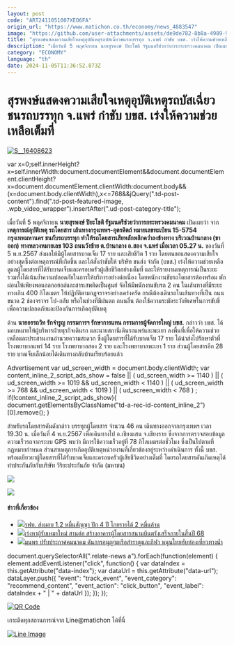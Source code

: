 ```yaml
---
layout: post
code: "ART2411051007XEO6FA"
origin_url: "https://www.matichon.co.th/economy/news_4883547"
image: "https://github.com/user-attachments/assets/de9de782-8b8a-4989-96e1-1bba84e3e24a"
title: "สุรพงษ์แสดงความเสียใจเหตุอุบัติเหตุรถบัสเฉี่ยวชนรถบรรทุก จ.แพร่ กำชับ บขส. เร่งให้ความช่วยเหลือเต็มที่"
description: "เมื่อวันที่ 5 พฤศจิกายน นายสุรพงษ์ ปิยะโชติ รัฐมนตรีช่วยว่าการกระทรวงคมนาคม เปิดเผยว่า จากเหตุการณ์อุบัติเหตุ รถโดยสาร เส้นทางกรุงเทพฯ - อุตรดิตถ์"
category: "ECONOMY"
language: "th"
date: 2024-11-05T11:36:52.873Z
---
```


# สุรพงษ์แสดงความเสียใจเหตุอุบัติเหตุรถบัสเฉี่ยวชนรถบรรทุก จ.แพร่ กำชับ บขส. เร่งให้ความช่วยเหลือเต็มที่

[![](https://www.matichon.co.th/wp-content/uploads/2024/11/S__16408623.jpg "S__16408623")](https://www.matichon.co.th/wp-content/uploads/2024/11/S__16408623.jpg)

var x=0;self.innerHeight?x=self.innerWidth:document.documentElement&&document.documentElement.clientHeight?x=document.documentElement.clientWidth:document.body&&(x=document.body.clientWidth),x<=768&&jQuery(".td-post-content").find(".td-post-featured-image, .wpb\_video\_wrapper").insertAfter(".ud-post-category-title");

เมื่อวันที่ 5 พฤศจิกายน **นายสุรพงษ์ ปิยะโชติ รัฐมนตรีช่วยว่าการกระทรวงคมนาคม** เปิดเผยว่า จาก**เหตุการณ์อุบัติเหตุ รถโดยสาร เส้นทางกรุงเทพฯ-อุตรดิตถ์ หมายเลขทะเบียน 15-5754 กรุงเทพมหานคร ชนกับรถบรรทุก ทำให้รถโดยสารเสียหลักพลิกคว่ำลงข้างทาง บริเวณบ้านกลาง (ขาออก) ทางหลวงหมายเลข 103 ถนนวังซ้าย ต.บ้านกลาง อ.สอง** **จ.แพร่ เมื่อเวลา 05.27 น.** ของวันที่ 5 พ.ย.2567 ส่งผลให้มีผู้โดยสารบาดเจ็บ 17 ราย และเสียชีวิต 1 ราย โดยตนขอแสดงความเสียใจอย่างสุดซึ้งต่อเหตุการณ์ที่เกิดขึ้น และได้สั่งกำชับให้ บริษัท ขนส่ง จำกัด (บขส.) เร่งให้ความช่วยเหลือ ดูแลผู้โดยสารที่ได้รับบาดเจ็บและครอบครัวผู้เสียชีวิตอย่างเต็มที่ และให้รายงานเหตุการณ์เป็นระยะ รวมทั้งได้เน้นย้ำความปลอดภัยในการให้บริการอย่างต่อเนื่อง โดยพนักงานขับรถโดยสารต้องพร้อม พักผ่อนให้เพียงพอแอลกอฮอล์และสารเสพติดเป็นศูนย์ จัดให้มีพนักงานขับรถ 2 คน ในเส้นทางที่มีระยะทางเกิน 400 กิโลเมตร ให้ปฏิบัติตามกฎจราจรอย่างเคร่งครัด กรณีต้องเดินรถในเส้นทางที่เป็น ถนนขนาด 2 ช่องจราจร ไป-กลับ หรือในช่วงที่มีฝนตก ถนนลื่น ต้องใช้ความระมัดระวังพิเศษในการขับขี่เพื่อความปลอดภัยและป้องกันการเกิดอุบัติเหตุ

ด้าน **นายอรรถวิท รักจำรูญ กรรมการฯ รักษาการแทน กรรมการผู้จัดการใหญ่ บขส.** กล่าวว่า บขส. ได้มอบหมายให้ผู้บริหารฝ่ายธุรกิจเดินรถ และนายสถานีเดินรถแพร่และพะเยา ลงพื้นที่เพื่อให้ความช่วยเหลือและประสานงานอำนวยความสะดวก ซึ่งผู้โดยสารที่ได้รับบาดเจ็บ 17 ราย ได้นำส่งไปรักษาตัวที่โรงพยาบาลแพร่ 14 ราย โรงพยาบาลสอง 2 ราย และโรงพยาบาลพะเยา 1 ราย ส่วนผู้โดยสารอีก 28 ราย บาดเจ็บเล็กน้อยได้เดินทางกลับบ้านเรียบร้อยแล้ว

Advertisement var ud\_screen\_width = document.body.clientWidth; var content\_inline\_2\_script\_ads\_show = false || ( ud\_screen\_width >= 1140 ) || ( ud\_screen\_width >= 1019 && ud\_screen\_width < 1140 ) || ( ud\_screen\_width >= 768 && ud\_screen\_width < 1019 ) || ( ud\_screen\_width < 768 ) ; if(!content\_inline\_2\_script\_ads\_show){ document.getElementsByClassName("td-a-rec-id-content\_inline\_2")\[0\].remove(); }

สำหรับรถโดยสารคันดังกล่าว บรรทุกผู้โดยสาร จำนวน 46 คน เดินทางออกจากกรุงเทพฯ เวลา 19.30 น. เมื่อวันที่ 4 พ.ย.2567 เพื่อเดินทางไป อ.เชียงแสน จ.เชียงราย ซึ่งจากการตรวจสอบข้อมูลความเร็วรถจากระบบ GPS พบว่า มีการใช้ความเร็วอยู่ที่ 78 กิโลเมตรต่อชั่วโมง ซึ่งเป็นไปตามที่กฎหมายกำหนด ส่วนสาเหตุการเกิดอุบัติเหตุหน่วยงานที่เกี่ยวข้องอยู่ระหว่างดำเนินการ ทั้งนี้ บขส. พร้อมเยียวยาผู้โดยสารที่ได้รับบาดเจ็บและครอบครัวผู้เสียชีวิตอย่างเต็มที่ โดยรถโดยสารคันเกิดเหตุได้ทำประกันภัยกับบริษัท วิริยะประกันภัย จำกัด (มหาชน)

![](https://www.matichon.co.th/wp-content/uploads/2024/11/S__16408627.jpg)

![](https://www.matichon.co.th/wp-content/uploads/2024/11/S__16408629.jpg)

#### ข่าวที่เกี่ยวข้อง

*   [![](https://www.matichon.co.th/wp-content/uploads/2024/11/S__31744076.jpg)รฟท. ส่งมอบ 1.2 หมื่นสัญญา ปัก 4 ปี โกยรายได้ 2 หมื่นล้าน](https://www.matichon.co.th/economy/news_4883750)
*   [![](https://www.matichon.co.th/wp-content/uploads/2024/11/3400305_1.jpg)เร่งหาผู้รับเหมาใหม่ สานต่อ สร้างอาคารผู้โดยสารสนามบินตรังเสร็จภายในสิ้นปี 68](https://www.matichon.co.th/economy/news_4879821)
*   [![](https://www.matichon.co.th/wp-content/uploads/2024/09/S__39428110_02.jpg)มนพร ปรับประกาศคมนาคม ดันการอนุญาตเรือสำราญและกีฬา หนุนไทยฮับท่องเที่ยวทางน้ำ](https://www.matichon.co.th/economy/news_4805096)

document.querySelectorAll(".relate-news a").forEach(function(element) { element.addEventListener("click", function() { var dataIndex = this.getAttribute("data-index"); var dataUrl = this.getAttribute("data-url"); dataLayer.push({ "event": "track\_event", "event\_category": "recommend\_content", "event\_action": "click\_button", "event\_label": dataIndex + " | " + dataUrl }); }); });

[![QR Code](https://www.matichon.co.th/wp-content/uploads/2023/07/wob1371z.jpg)](https://lin.ee/ht0nDxX)

เกาะติดทุกสถานการณ์จาก Line@matichon ได้ที่นี่

[![Line Image](https://www.matichon.co.th/wp-content/uploads/2023/07/th.png)](https://lin.ee/ht0nDxX)